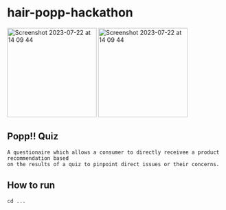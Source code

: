 # hair-popp-hackathon
<img width="208" alt="Screenshot 2023-07-22 at 14 09 44" src="https://github.com/paulinejdavis/hair-popp-hackathon/assets/111147520/45289f11-9fb2-4f9d-bee8-afe149a53cc1"> <img width="208" alt="Screenshot 2023-07-22 at 14 09 44" src="https://github.com/paulinejdavis/hair-popp-hackathon/assets/111147520/48d8dfcc-7d9d-46be-bfe8-e20c7d5ad044">




## Popp!! Quiz

```
A questionaire which allows a consumer to directly receivee a product recommendation based
on the results of a quiz to pinpoint direct issues or their concerns.

```

## How to run
```
cd ...
```
